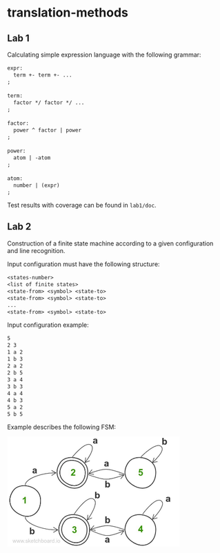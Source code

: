 # translation-methods

## Lab 1
Calculating simple expression language with the following grammar:
```antlr
expr:
  term +- term +- ...
;
  
term:
  factor */ factor */ ...
;

factor:
  power ^ factor | power
;

power:
  atom | -atom
;

atom:
  number | (expr)
;
```
Test results with coverage can be found in `lab1/doc`.

## Lab 2
Construction of a finite state machine according to a given configuration and line recognition.

Input configuration must have the following structure:
```
<states-number>
<list of finite states>
<state-from> <symbol> <state-to>
<state-from> <symbol> <state-to>
...
<state-from> <symbol> <state-to>
```

Input configuration example:
```
5
2 3
1 a 2
1 b 3
2 a 2
2 b 5
3 a 4
3 b 3
4 a 4
4 b 3
5 a 2
5 b 5
```
Example describes the following FSM:

<img src=lab-2/doc/fsm-example.jpg width=400>
